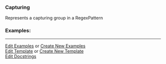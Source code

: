 ### <a id="McUtils.Parsers.RegexPatterns.Capturing">Capturing</a>
Represents a capturing group in a RegexPattern

### Examples:


___

[Edit Examples](https://github.com/McCoyGroup/References/edit/gh-pages/Documentation/examples/McUtils/Parsers/RegexPatterns/Capturing.md) or 
[Create New Examples](https://github.com/McCoyGroup/References/new/gh-pages/?filename=Documentation/examples/McUtils/Parsers/RegexPatterns/Capturing.md) <br/>
[Edit Template](https://github.com/McCoyGroup/References/edit/gh-pages/Documentation/templates/McUtils/Parsers/RegexPatterns/Capturing.md) or 
[Create New Template](https://github.com/McCoyGroup/References/new/gh-pages/?filename=Documentation/templates/McUtils/Parsers/RegexPatterns/Capturing.md) <br/>
[Edit Docstrings](https://github.com/McCoyGroup/McUtils/edit/master/Parsers/RegexPatterns/Capturing/__init__.py?message=Update%20Docs)

